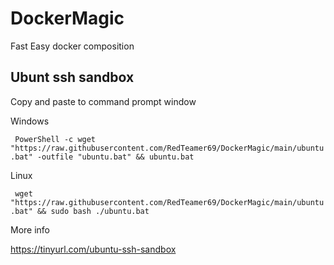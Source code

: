# DockerMagic
Fast Easy docker composition

## Ubunt ssh sandbox
Copy and paste to command prompt window 

Windows

`` 
PowerShell -c wget "https://raw.githubusercontent.com/RedTeamer69/DockerMagic/main/ubuntu.bat" -outfile "ubuntu.bat" && ubuntu.bat
``

Linux

`` 
wget "https://raw.githubusercontent.com/RedTeamer69/DockerMagic/main/ubuntu.bat" && sudo bash ./ubuntu.bat
``


More info

https://tinyurl.com/ubuntu-ssh-sandbox
